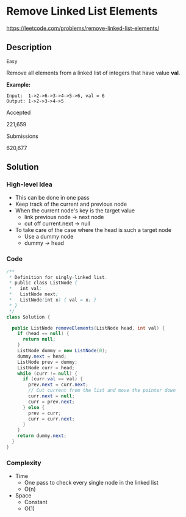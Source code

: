 # Remove Linked List Elements

<https://leetcode.com/problems/remove-linked-list-elements/>

## Description

`Easy`

Remove all elements from a linked list of integers that have value **val**.

**Example:**

```
Input:  1->2->6->3->4->5->6, val = 6
Output: 1->2->3->4->5
```

Accepted

221,659

Submissions

620,677

## Solution

### High-level Idea

- This can be done in one pass
- Keep track of the current and previous node
- When the current node's key is the target value
  - link previous node -> next node
  - cut off current.next -> null
- To take care of the case where the head is such a target node
  - Use a dummy node
  - dummy -> head

### Code

```java
/**
 * Definition for singly-linked list.
 * public class ListNode {
 *   int val;
 *   ListNode next;
 *   ListNode(int x) { val = x; }
 * }
 */
class Solution {

  public ListNode removeElements(ListNode head, int val) {
    if (head == null) {
      return null;
    }
    ListNode dummy = new ListNode(0);
    dummy.next = head;
    ListNode prev = dummy;
    ListNode curr = head;
    while (curr != null) {
      if (curr.val == val) {
        prev.next = curr.next;
        // Cut current from the list and move the pointer down
        curr.next = null;
        curr = prev.next;
      } else {
        prev = curr;
        curr = curr.next;
      }
    }
    return dummy.next;
  }
}
```

### Complexity

- Time
  - One pass to check every single node in the linked list
  - O(n)
- Space
  - Constant
  - O(1)
